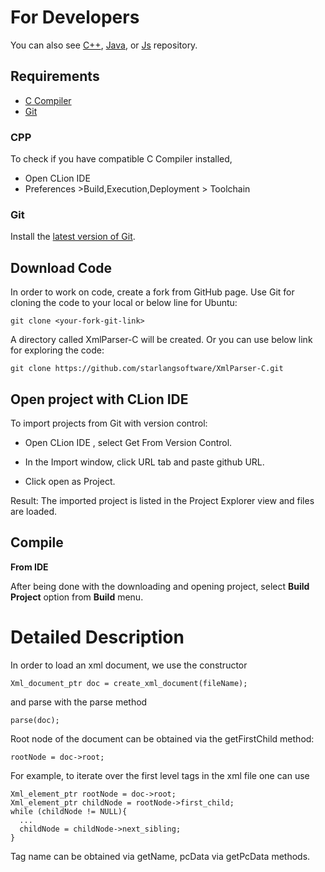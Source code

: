 For Developers
============
You can also see [C++](https://github.com/starlangsoftware/XmlParser-CPP), 
[Java](https://github.com/starlangsoftware/XmlParser), or [Js](https://github.com/starlangsoftware/XmlParser-Js) repository.

## Requirements

* [C Compiler](#cpp)
* [Git](#git)


### CPP
To check if you have compatible C Compiler installed,
* Open CLion IDE 
* Preferences >Build,Execution,Deployment > Toolchain  

### Git

Install the [latest version of Git](https://git-scm.com/book/en/v2/Getting-Started-Installing-Git).

## Download Code

In order to work on code, create a fork from GitHub page. 
Use Git for cloning the code to your local or below line for Ubuntu:

	git clone <your-fork-git-link>

A directory called XmlParser-C will be created. Or you can use below link for exploring the code:

	git clone https://github.com/starlangsoftware/XmlParser-C.git

## Open project with CLion IDE

To import projects from Git with version control:

* Open CLion IDE , select Get From Version Control.

* In the Import window, click URL tab and paste github URL.

* Click open as Project.

Result: The imported project is listed in the Project Explorer view and files are loaded.


## Compile

**From IDE**

After being done with the downloading and opening project, select **Build Project** option from **Build** menu.

Detailed Description
============

In order to load an xml document, we use the constructor

    Xml_document_ptr doc = create_xml_document(fileName);
    
and parse with the parse method

    parse(doc);
    
Root node of the document can be obtained via the getFirstChild method:

    rootNode = doc->root;
  
For example, to iterate over the first level tags in the xml file one can use

    Xml_element_ptr rootNode = doc->root;
    Xml_element_ptr childNode = rootNode->first_child;
    while (childNode != NULL){
      ...
      childNode = childNode->next_sibling;
    }

Tag name can be obtained via getName, pcData via getPcData methods.
